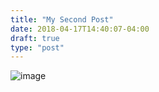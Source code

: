 ```yaml
---
title: "My Second Post"
date: 2018-04-17T14:40:07-04:00
draft: true
type: "post"
---
```


![image](/img2.jpg)
